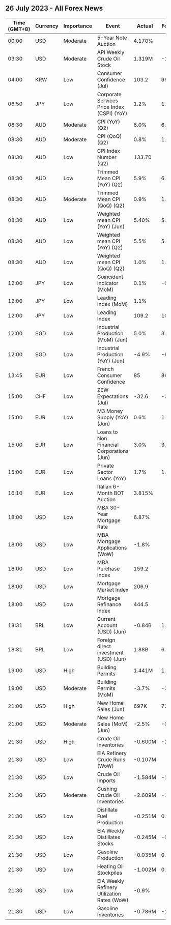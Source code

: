 ## 26 July 2023 - All Forex News

| Time (GMT+8) | Currency | Importance | Event | Actual | Forecast | Previous |
|------|----------|------------|-------|--------|----------|----------|
| 00:00 | USD | Moderate | 5-Year Note Auction | 4.170% |  | 4.019% |
| 03:30 | USD | Moderate | API Weekly Crude Oil Stock | 1.319M | -1.969M | -0.797M |
| 04:00 | KRW | Low | Consumer Confidence (Jul) | 103.2 | 99.2 | 100.7 |
| 06:50 | JPY | Low | Corporate Services Price Index (CSPI) (YoY) | 1.2% | 1.4% | 1.7% |
| 08:30 | AUD | Moderate | CPI (YoY) (Q2) | 6.0% | 6.2% | 7.0% |
| 08:30 | AUD | Moderate | CPI (QoQ) (Q2) | 0.8% | 1.0% | 1.4% |
| 08:30 | AUD | Low | CPI Index Number (Q2) | 133.70 |  | 132.60 |
| 08:30 | AUD | Low | Trimmed Mean CPI (YoY) (Q2) | 5.9% | 6.0% | 6.6% |
| 08:30 | AUD | Moderate | Trimmed Mean CPI (QoQ) (Q2) | 0.9% | 1.1% | 1.2% |
| 08:30 | AUD | Low | Weighted mean CPI (YoY) (Jun) | 5.40% | 5.40% | 5.50% |
| 08:30 | AUD | Low | Weighted mean CPI (YoY) (Q2) | 5.5% | 5.4% | 5.8% |
| 08:30 | AUD | Low | Weighted mean CPI (QoQ) (Q2) | 1.0% | 1.1% | 1.2% |
| 12:00 | JPY | Low | Coincident Indicator (MoM) | 0.1% | -0.4% | 0.1% |
| 12:00 | JPY | Low | Leading Index (MoM) | 1.1% |  | 1.4% |
| 12:00 | JPY | Low | Leading Index | 109.2 | 109.5 | 109.5 |
| 12:00 | SGD | Low | Industrial Production (MoM) (Jun) | 5.0% | 3.8% | -3.6% |
| 12:00 | SGD | Low | Industrial Production (YoY) (Jun) | -4.9% | -6.8% | -10.5% |
| 13:45 | EUR | Low | French Consumer Confidence | 85 | 86 | 85 |
| 15:00 | CHF | Low | ZEW Expectations (Jul) | -32.6 | -31.1 | -30.8 |
| 15:00 | EUR | Low | M3 Money Supply (YoY) (Jun) | 0.6% | 1.0% | 1.4% |
| 15:00 | EUR | Low | Loans to Non Financial Corporations (Jun) | 3.0% | 3.4% | 4.0% |
| 15:00 | EUR | Low | Private Sector Loans (YoY) | 1.7% | 1.8% | 2.1% |
| 16:10 | EUR | Low | Italian 6-Month BOT Auction | 3.815% |  | 3.637% |
| 18:00 | USD | Low | MBA 30-Year Mortgage Rate | 6.87% |  | 6.87% |
| 18:00 | USD | Low | MBA Mortgage Applications (WoW) | -1.8% |  | 1.1% |
| 18:00 | USD | Low | MBA Purchase Index | 159.2 |  | 163.2 |
| 18:00 | USD | Low | Mortgage Market Index | 206.9 |  | 210.7 |
| 18:00 | USD | Low | Mortgage Refinance Index | 444.5 |  | 446.4 |
| 18:31 | BRL | Low | Current Account (USD) (Jun) | -0.84B | 1.00B | 0.65B |
| 18:31 | BRL | Low | Foreign direct investment (USD) (Jun) | 1.88B | 6.70B | 5.38B |
| 19:00 | USD | High | Building Permits | 1.441M | 1.440M | 1.496M |
| 19:00 | USD | Moderate | Building Permits (MoM) | -3.7% | -3.7% | 5.6% |
| 21:00 | USD | High | New Home Sales (Jun) | 697K | 725K | 715K |
| 21:00 | USD | Moderate | New Home Sales (MoM) (Jun) | -2.5% | -0.7% | 6.6% |
| 21:30 | USD | High | Crude Oil Inventories | -0.600M | -2.348M | -0.708M |
| 21:30 | USD | Low | EIA Refinery Crude Runs (WoW) | -0.107M |  | -0.074M |
| 21:30 | USD | Low | Crude Oil Imports | -1.584M | -1.937M | -0.376M |
| 21:30 | USD | Moderate | Cushing Crude Oil Inventories | -2.609M | -1.442M | -2.891M |
| 21:30 | USD | Low | Distillate Fuel Production | -0.251M | 0.002M | -0.054M |
| 21:30 | USD | Low | EIA Weekly Distillates Stocks | -0.245M | -0.301M | 0.014M |
| 21:30 | USD | Low | Gasoline Production | -0.035M | 0.045M | -0.584M |
| 21:30 | USD | Low | Heating Oil Stockpiles | -1.002M | 0.222M | 0.223M |
| 21:30 | USD | Low | EIA Weekly Refinery Utilization Rates (WoW) | -0.9% |  | 0.6% |
| 21:30 | USD | Low | Gasoline Inventories | -0.786M | -1.678M | -1.066M |
